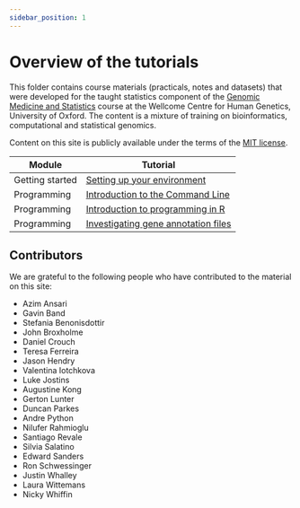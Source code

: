 ```yaml
---
sidebar_position: 1
---
```


# Overview of the tutorials

This folder contains course materials (practicals, notes and datasets) that were developed for the taught statistics component of the
[Genomic Medicine and Statistics](https://www.well.ox.ac.uk/study/gms) course at the Wellcome Centre for Human Genetics, University of
Oxford.  The content is a mixture of training on bioinformatics, computational and statistical genomics.

Content on this site is publicly available under the terms of the [MIT license](LICENSE.md).

|    Module                |                      Tutorial                          |
| ------------------------ | ------------------------------------------------------ |
| Getting started          | [Setting up your environment](prerequisites/README.md) |
| Programming              | [Introduction to the Command Line](programming/introduction_to_command_line/README.md)
| Programming              | [Introduction to programming in R](programming/introduction_to_R/README.md) |
| Programming              | [Investigating gene annotation files](programming/programming_with_gene_annotations/README.md) |



## Contributors ##

We are grateful to the following people who have contributed to the material on this site:

* Azim Ansari
* Gavin Band
* Stefania Benonisdottir
* John Broxholme
* Daniel Crouch
* Teresa Ferreira
* Jason Hendry
* Valentina Iotchkova
* Luke Jostins
* Augustine Kong
* Gerton Lunter
* Duncan Parkes
* Andre Python
* Nilufer Rahmioglu
* Santiago Revale
* Silvia Salatino
* Edward Sanders
* Ron Schwessinger
* Justin Whalley
* Laura Wittemans
* Nicky Whiffin
